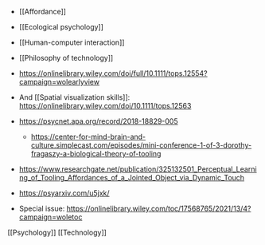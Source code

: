 - [[Affordance]]

- [[Ecological psychology]]

- [[Human-computer interaction]]

- [[Philosophy of technology]]

- https://onlinelibrary.wiley.com/doi/full/10.1111/tops.12554?campaign=wolearlyview

- And [[Spatial visualization skills]]: https://onlinelibrary.wiley.com/doi/10.1111/tops.12563

- https://psycnet.apa.org/record/2018-18829-005
	-  https://center-for-mind-brain-and-culture.simplecast.com/episodes/mini-conference-1-of-3-dorothy-fragaszy-a-biological-theory-of-tooling

- https://www.researchgate.net/publication/325132501_Perceptual_Learning_of_Tooling_Affordances_of_a_Jointed_Object_via_Dynamic_Touch

- https://psyarxiv.com/u5jxk/

- Special issue: https://onlinelibrary.wiley.com/toc/17568765/2021/13/4?campaign=woletoc

[[Psychology]] [[Technology]]
